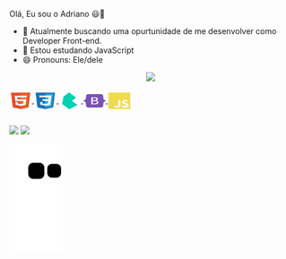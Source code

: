 Olá, Eu sou o Adriano 😃👋

- 🔭 Atualmente buscando uma opurtunidade de me desenvolver como Developer Front-end.
- 🌱 Estou estudando JavaScript
- 😄 Pronouns: Ele/dele
 
 <div align="center">
  <a href="https://github.com/AdrianoEscarabote">
  <img height="180em" src="https://github-readme-stats.vercel.app/api/top-langs/?username=AdrianoEscarabote&layout=compact&langs_count=7&theme=dark"/>
</div>

  <div style="display: inline_block"><br>
    <img align="center" alt="Adriano-HTML" height="30" width="40" src="https://raw.githubusercontent.com/devicons/devicon/master/icons/html5/html5-original.svg">
  <img align="center" alt="Adriano-CSS" height="30" width="40" src="https://raw.githubusercontent.com/devicons/devicon/master/icons/css3/css3-original.svg">
    <img align="center" alt="Adriano-Bulma" height="30" width="40" src="https://raw.githubusercontent.com/devicons/devicon/master/icons/bulma/bulma-plain.svg">
    <img align="center" alt="Adriano-Bootstrap" height="30" width="40"  src="https://raw.githubusercontent.com/devicons/devicon/master/icons/bootstrap/bootstrap-plain.svg">
   <img align="center" alt="Adriano-Js" height="30" width="40" src="https://raw.githubusercontent.com/devicons/devicon/master/icons/javascript/javascript-plain.svg">
  

##

<div>
  <a href="https://www.linkedin.com/in/adriano-escarabote-944b02233/"><img src="https://img.shields.io/badge/LinkedIn-0077B5?style=for-the-badge&logo=linkedin&logoColor=white" target="_blank"></a>
  <a href="https://instagram.com/ogdrian" target="_blank"><img src="https://img.shields.io/badge/-Instagram-%23E4405F?style=for-the-badge&logo=instagram&logoColor=white" target="_blank"></a>

  ![Snake animation](https://github.com/AdrianoEscarabote/AdrianoEscarabote/blob/output/github-contribution-grid-snake.svg)
 
</div>
